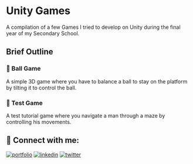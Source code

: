 # Unity Games

A compilation of a few Games I tried to develop on Unity during the final year of my Secondary School.

## Brief Outline
### 🎱 Ball Game
A simple 3D game where you have to balance a ball to stay on the platform by tilting it to control the ball.


### 🧪 Test Game
A test tutorial game where you navigate a man through a maze by controlling his movements.


 ## 🔗 Connect with me:
[![portfolio](https://img.shields.io/badge/my_portfolio-000?style=for-the-badge&logo=ko-fi&logoColor=white)](https://www.polywork.com/kunal_bhadra)
[![linkedin](https://img.shields.io/badge/linkedin-0A66C2?style=for-the-badge&logo=linkedin&logoColor=white)](https://www.linkedin.com/in/kunal-bhadra-cs/)
[![twitter](https://img.shields.io/badge/twitter-1DA1F2?style=for-the-badge&logo=twitter&logoColor=white)](https://twitter.com/kunal_kaun)